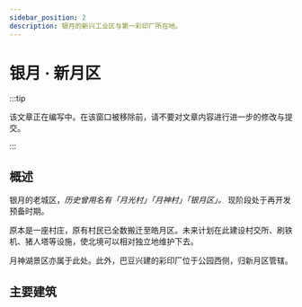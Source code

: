 ```yaml
---
sidebar_position: 2
description: 银月的新兴工业区与第一彩印厂所在地。
---
```


# 银月 · 新月区

:::tip

该文章正在编写中。在该窗口被移除前，请不要对文章内容进行进一步的修改与提交。

:::

## 概述

银月的老城区，*历史曾用名有「月光村」「月神村」「银月区」。* 现阶段处于再开发预备时期。

原本是一座村庄，原有村民已全数搬迁至皓月区。未来计划在此建设村交所、刷铁机、猪人塔等设施，使北境可以相对独立地维护下去。

月神湖景区亦属于此处。此外，巴豆兴建的彩印厂位于公园西侧，归新月区管辖。

## 主要建筑
